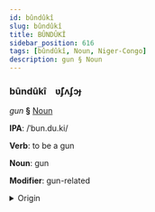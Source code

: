 ```yaml
---
id: bûndûkî
slug: bûndûkî
title: BÛNDÛKÎ
sidebar_position: 616
tags: [bûndûkî, Noun, Niger-Congo]
description: gun § Noun
---
```


### bûndûkî&emsp;<span kind="abugida">ʋ̃ʄʌʄɔɟ</span>

*gun* **§** [Noun](../../tags/Noun)

**IPA**: /ˈbun.du.ki/

**Verb**: to be a gun

**Noun**: gun

**Modifier**: gun-related

<details>
    <summary>Origin</summary>
    Swahili bunduki /bʊn'du.ki/<br/>
    <em>Niger-Congo Language Family</em>
</details>